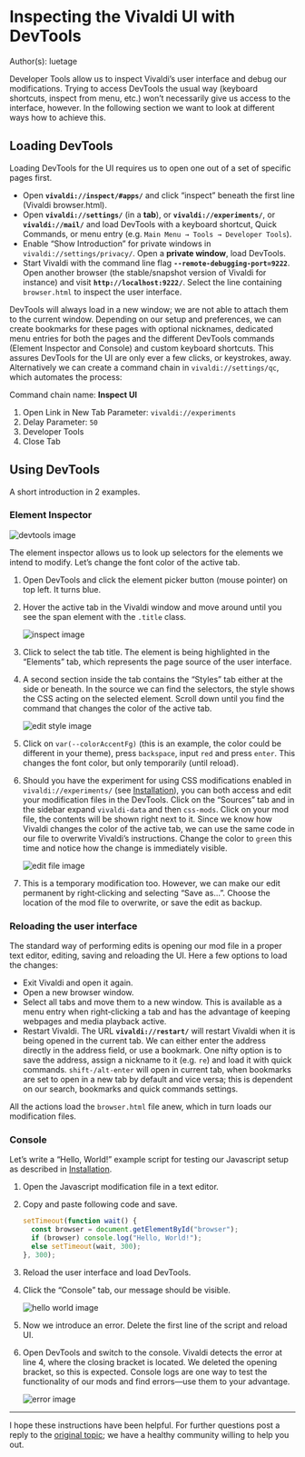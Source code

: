 # Inspecting the Vivaldi UI with DevTools

Author(s): luetage

Developer Tools allow us to inspect Vivaldi’s user interface and debug our
modifications. Trying to access DevTools the usual way (keyboard shortcuts,
inspect from menu, etc.) won’t necessarily give us access to the interface,
however. In the following section we want to look at different ways how to
achieve this.

## Loading DevTools

Loading DevTools for the UI requires us to open one out of a set of specific
pages first.

- Open **`vivaldi://inspect/#apps/`** and click “inspect” beneath the first line
  (Vivaldi browser.html).
- Open **`vivaldi://settings/`** (in a **tab**), or **`vivaldi://experiments/`**,
  or **`vivaldi://mail/`** and load DevTools with a keyboard shortcut, Quick
  Commands, or menu entry (e.g. `Main Menu → Tools → Developer Tools`).
- Enable “Show Introduction” for private windows in `vivaldi://settings/privacy/`.
  Open a **private window**, load DevTools.
- Start Vivaldi with the command line flag **`--remote-debugging-port=9222`**.
  Open another browser (the stable/snapshot version of Vivaldi for instance) and
  visit **`http://localhost:9222/`**. Select the line containing `browser.html`
  to inspect the user interface.

DevTools will always load in a new window; we are not able to attach them to the current window. Depending on our setup and preferences, we can create bookmarks for these pages with optional nicknames, dedicated menu entries for both the pages and the different DevTools commands (Element Inspector and Console) and custom keyboard shortcuts. This assures DevTools for the UI are only ever a few clicks, or keystrokes, away. Alternatively we can create a command chain in `vivaldi://settings/qc`, which automates the process:

Command chain name: **Inspect UI**

1. Open Link in New Tab
    Parameter: `vivaldi://experiments`
2. Delay
    Parameter: `50`
3. Developer Tools
4. Close Tab

## Using DevTools

A short introduction in 2 examples.

### Element Inspector

![devtools image]

The element inspector allows us to look up selectors for the elements we intend
to modify. Let’s change the font color of the active tab.

1. Open DevTools and click the element picker button (mouse pointer) on top left.
   It turns blue.
2. Hover the active tab in the Vivaldi window and move around until you see the
   span element with the `.title` class.

   ![inspect image]

3. Click to select the tab title. The element is being highlighted in the
   “Elements” tab, which represents the page source of the user interface.
4. A second section inside the tab contains the “Styles” tab either at the side
   or beneath. In the source we can find the selectors, the style shows the CSS
   acting on the selected element. Scroll down until you find the command that
   changes the color of the active tab.

   ![edit style image]

5. Click on `var(--colorAccentFg)` (this is an example, the color could be
   different in your theme), press `backspace`, input `red` and press `enter`.
   This changes the font color, but only temporarily (until reload).
6. Should you have the experiment for using CSS modifications enabled in
   `vivaldi://experiments/` (see [Installation][installation link]), you can
   both access and edit your modification files in the DevTools. Click on
   the “Sources” tab and in the sidebar expand `vivaldi-data` and then `css-mods`.
   Click on your mod file, the contents will be shown right next to it. Since we
   know how Vivaldi changes the color of the active tab, we can use the same
   code in our file to overwrite Vivaldi’s instructions. Change the color to
   `green` this time and notice how the change is immediately visible.

   ![edit file image]

7. This is a temporary modification too. However, we can make our edit permanent
   by right‐clicking and selecting “Save as...”. Choose the location of the mod
   file to overwrite, or save the edit as backup.

### Reloading the user interface

The standard way of performing edits is opening our mod file in a proper text
editor, editing, saving and reloading the UI. Here a few options to load the
changes:

- Exit Vivaldi and open it again.
- Open a new browser window.
- Select all tabs and move them to a new window. This is available as a menu
  entry when right‐clicking a tab and has the advantage of keeping webpages and
  media playback active.
- Restart Vivaldi. The URL **`vivaldi://restart/`** will restart Vivaldi when it
  is being opened in the current tab. We can either enter the address directly
  in the address field, or use a bookmark. One nifty option is to save the
  address, assign a nickname to it (e.g. `re`) and load it with quick commands.
  `shift‐/alt-enter` will open in current tab, when bookmarks are set to open in
  a new tab by default and vice versa; this is dependent on our search,
  bookmarks and quick commands settings.

All the actions load the `browser.html` file anew, which in turn loads our
modification files.

### Console

Let’s write a “Hello, World!” example script for testing our Javascript setup as
described in [Installation][installation link].

1. Open the Javascript modification file in a text editor.
2. Copy and paste following code and save.

   ```javascript
   setTimeout(function wait() {
     const browser = document.getElementById("browser");
     if (browser) console.log("Hello, World!");
     else setTimeout(wait, 300);
   }, 300);
   ```

3. Reload the user interface and load DevTools.
4. Click the “Console” tab, our message should be visible.

   ![hello world image]

5. Now we introduce an error. Delete the first line of the script and reload UI.
6. Open DevTools and switch to the console. Vivaldi detects the error at line 4,
   where the closing bracket is located. We deleted the opening bracket, so this
   is expected. Console logs are one way to test the functionality of our mods
   and find errors—use them to your advantage.

   ![error image]

---

I hope these instructions have been helpful. For further questions post a reply
to the [original topic][topic link]; we have a healthy community willing to help
you out.

[devtools image]: /assets/basics/devtools/devtools.png
[edit file image]: /assets/basics/devtools/edit-file.png
[edit style image]: /assets/basics/devtools/edit-style.png
[error image]: /assets/basics/devtools/error.png
[hello world image]: /assets/basics/devtools/hello-world.png
[inspect image]: /assets/basics/devtools/inspect.png

[installation link]: installation.md
[topic link]: https://forum.vivaldi.net/topic/16684/inspecting-the-vivaldi-ui-with-devtools

